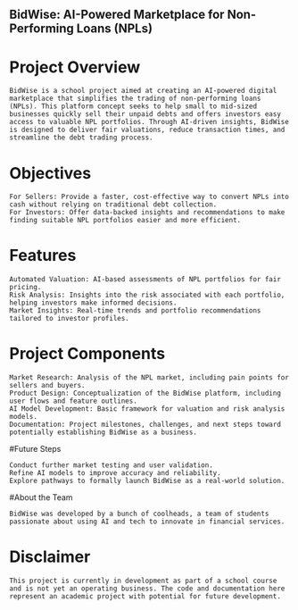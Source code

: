 ## BidWise: AI-Powered Marketplace for Non-Performing Loans (NPLs)

# Project Overview
	BidWise is a school project aimed at creating an AI-powered digital marketplace that simplifies the trading of non-performing loans (NPLs). This platform concept seeks to help small to mid-sized businesses quickly sell their unpaid debts and offers investors easy access to valuable NPL portfolios. Through AI-driven insights, BidWise is designed to deliver fair valuations, reduce transaction times, and streamline the debt trading process.

# Objectives

    For Sellers: Provide a faster, cost-effective way to convert NPLs into cash without relying on traditional debt collection.
    For Investors: Offer data-backed insights and recommendations to make finding suitable NPL portfolios easier and more efficient.

# Features

    Automated Valuation: AI-based assessments of NPL portfolios for fair pricing.
    Risk Analysis: Insights into the risk associated with each portfolio, helping investors make informed decisions.
    Market Insights: Real-time trends and portfolio recommendations tailored to investor profiles.

# Project Components

    Market Research: Analysis of the NPL market, including pain points for sellers and buyers.
    Product Design: Conceptualization of the BidWise platform, including user flows and feature outlines.
    AI Model Development: Basic framework for valuation and risk analysis models.
    Documentation: Project milestones, challenges, and next steps toward potentially establishing BidWise as a business.

#Future Steps

    Conduct further market testing and user validation.
    Refine AI models to improve accuracy and reliability.
    Explore pathways to formally launch BidWise as a real-world solution.

#About the Team

	BidWise was developed by a bunch of coolheads, a team of students passionate about using AI and tech to innovate in financial services.

# Disclaimer

	This project is currently in development as part of a school course and is not yet an operating business. The code and documentation here represent an academic project with potential for future development.